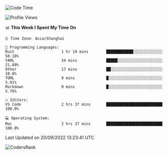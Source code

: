 <!--START_SECTION:waka-->
![Code Time](http://img.shields.io/badge/Code%20Time-1%2C679%20hrs%201%20min-blue)

![Profile Views](http://img.shields.io/badge/Profile%20Views-32-blue)

📊 **This Week I Spent My Time On** 

```text
⌚︎ Time Zone: Asia/Shanghai

💬 Programming Languages: 
Rust                     1 hr 19 mins        ████████████░░░░░░░░░░░░░   50.18% 
YAML                     34 mins             █████░░░░░░░░░░░░░░░░░░░░   21.89% 
Other                    17 mins             ██░░░░░░░░░░░░░░░░░░░░░░░   10.8% 
TOML                     9 mins              █░░░░░░░░░░░░░░░░░░░░░░░░   5.91% 
Markdown                 9 mins              █░░░░░░░░░░░░░░░░░░░░░░░░   5.76%

🔥 Editors: 
VS Code                  2 hrs 37 mins       █████████████████████████   100.0%

💻 Operating System: 
Mac                      2 hrs 37 mins       █████████████████████████   100.0%

```


 Last Updated on 20/09/2022 13:23:41 UTC
<!--END_SECTION:waka-->

![CodersRank](https://cr-skills-chart-widget.azurewebsites.net/api/api?username=BugenZhao&padding=16&tooltip=true&branding=false&sort-by-score=true&skills=Rust%2C%20Swift%2C%20C%2C%20TypeScript%2C%20Java%2C%20Go%2C%20Dart%2C%20C%2B%2B%2C%20Python%2C%20Assembly%2C%20Shell%2C%20Kotlin)
